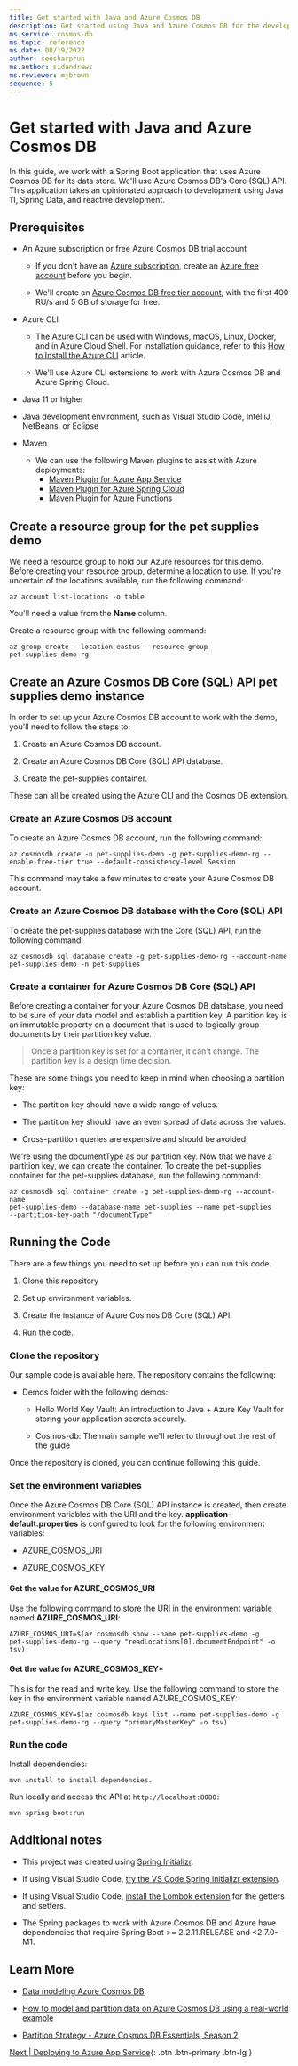 ```yaml
---
title: Get started with Java and Azure Cosmos DB
description: Get started using Java and Azure Cosmos DB for the developers guide. 
ms.service: cosmos-db
ms.topic: reference
ms.date: 08/19/2022
author: seesharprun
ms.author: sidandrews
ms.reviewer: mjbrown
sequence: 5
---
```


# Get started with Java and Azure Cosmos DB

In this guide, we work with a Spring Boot application that uses Azure Cosmos DB for its data store. We'll use Azure Cosmos DB's Core (SQL) API. This application takes an opinionated approach to development using Java 11, Spring Data, and reactive development.

## Prerequisites

- An Azure subscription or free Azure Cosmos DB trial account
  - If you don't have an [Azure subscription](https://docs.microsoft.com/azure/guides/developer/azure-developer-guide#understanding-accounts-subscriptions-and-billing), create an [Azure free account](https://azure.microsoft.com/free/?ref=microsoft.com&utm_source=microsoft.com&utm_medium=docs&utm_campaign=visualstudio) before you begin.

  - We'll create an [Azure Cosmos DB free tier account](https://docs.microsoft.com/azure/cosmos-db/optimize-dev-test#azure-cosmos-db-free-tier), with the first 400 RU/s and 5 GB of storage for free.

- Azure CLI
  - The Azure CLI can be used with Windows, macOS, Linux, Docker, and in Azure Cloud Shell. For installation guidance, refer to this [How to Install the Azure CLI](https://docs.microsoft.com/cli/azure/install-azure-cli) article.

  - We'll use Azure CLI extensions to work with Azure Cosmos DB and Azure Spring Cloud.

- Java 11 or higher

- Java development environment, such as Visual Studio Code, IntelliJ, NetBeans, or Eclipse

- Maven

  - We can use the following Maven plugins to assist with Azure deployments:
    - [Maven Plugin for Azure App Service](https://github.com/Microsoft/azure-maven-plugins/tree/develop/azure-webapp-maven-plugin)
    - [Maven Plugin for Azure Spring Cloud](https://github.com/microsoft/azure-maven-plugins/wiki/Azure-Spring-Cloud)
    - [Maven Plugin for Azure Functions](https://github.com/microsoft/azure-maven-plugins/wiki/Azure-Functions)

## Create a resource group for the pet supplies demo

We need a resource group to hold our Azure resources for this demo. Before creating your resource group, determine a location to use. If you're uncertain of the locations available, run the following command:

```azurecli
az account list-locations -o table
```

You'll need a value from the **Name** column.

Create a resource group with the following command:

```azurecli
az group create --location eastus --resource-group
pet-supplies-demo-rg
```

## Create an Azure Cosmos DB Core (SQL) API pet supplies demo instance

In order to set up your Azure Cosmos DB account to work with the demo, you'll need to follow the steps to:

1. Create an Azure Cosmos DB account.

1. Create an Azure Cosmos DB Core (SQL) API database.

1. Create the pet-supplies container.

These can all be created using the Azure CLI and the Cosmos DB extension.

### Create an Azure Cosmos DB account

To create an Azure Cosmos DB account, run the following command:

```azurelcli
az cosmosdb create -n pet-supplies-demo -g pet-supplies-demo-rg --enable-free-tier true --default-consistency-level Session
```

This command may take a few minutes to create your Azure Cosmos DB account.

### Create an Azure Cosmos DB database with the Core (SQL) API

To create the pet-supplies database with the Core (SQL) API, run the following command:

```azurecli
az cosmosdb sql database create -g pet-supplies-demo-rg --account-name
pet-supplies-demo -n pet-supplies
```

### Create a container for Azure Cosmos DB Core (SQL) API

Before creating a container for your Azure Cosmos DB database, you need to be sure of your data model and establish a partition key. A partition key is an immutable property on a document that is used to logically group documents by their partition key value.

> Once a partition key is set for a container, it can't change. The partition key is a design time decision.

These are some things you need to keep in mind when choosing a partition key:

- The partition key should have a wide range of values.

- The partition key should have an even spread of data across the values.

- Cross-partition queries are expensive and should be avoided.

We're using the documentType as our partition key. Now that we have a partition key, we can create the container. To create the pet-supplies container for the pet-supplies database, run the following command:

```azurecli
az cosmosdb sql container create -g pet-supplies-demo-rg --account-name
pet-supplies-demo --database-name pet-supplies --name pet-supplies
--partition-key-path "/documentType"
```

## Running the Code

There are a few things you need to set up before you can run this code.

1. Clone this repository

1. Set up environment variables.

1. Create the instance of Azure Cosmos DB Core (SQL) API.

1. Run the code.

### Clone the repository

Our sample code is available here. The repository contains the following:

- Demos folder with the following demos:

  - Hello World Key Vault: An introduction to Java + Azure Key Vault for storing your application secrets securely.

  - Cosmos-db: The main sample we'll refer to throughout the rest of the guide

Once the repository is cloned, you can continue following this guide.

### Set the environment variables

Once the Azure Cosmos DB Core (SQL) API instance is created, then create environment variables with the URI and the key. **application-default.properties** is configured to look for the following environment variables:

- AZURE_COSMOS_URI

- AZURE_COSMOS_KEY

#### Get the value for AZURE_COSMOS_URI

Use the following command to store the URI in the environment variable named **AZURE_COSMOS_URI**:

```azurecli
AZURE_COSMOS_URI=$(az cosmosdb show --name pet-supplies-demo -g
pet-supplies-demo-rg --query "readLocations[0].documentEndpoint" -o
tsv)
```

#### Get the value for AZURE_COSMOS_KEY*

This is for the read and write key. Use the following command to store the key in the environment variable named AZURE_COSMOS_KEY:

```azurecli
AZURE_COSMOS_KEY=$(az cosmosdb keys list --name pet-supplies-demo -g
pet-supplies-demo-rg --query "primaryMasterKey" -o tsv)
```

### Run the code

Install dependencies:

```maven
mvn install to install dependencies.
```

Run locally and access the API at `http://localhost:8080:`

```maven
mvn spring-boot:run
```

## Additional notes

- This project was created using [Spring Initializr](https://start.spring.io/).

- If using Visual Studio Code, [try the VS Code Spring initializr extension](https://marketplace.visualstudio.com/items?itemName=vscjava.vscode-spring-initializr).

- If using Visual Studio Code, [install the Lombok extension](https://marketplace.visualstudio.com/items?itemName=GabrielBB.vscode-lombok) for the getters and setters.

- The Spring packages to work with Azure Cosmos DB and Azure have dependencies that require Spring Boot \>= 2.2.11.RELEASE and \<2.7.0-M1.

## Learn More

- [Data modeling Azure Cosmos DB](https://docs.microsoft.com/azure/cosmos-db/sql/modeling-data)

- [How to model and partition data on Azure Cosmos DB using a real-world example](https://docs.microsoft.com/azure/cosmos-db/sql/how-to-model-partition-example)

- [Partition Strategy - Azure Cosmos DB Essentials, Season 2](https://www.youtube.com/watch?v=QLgK8yhKd5U)

[Next &#124; Deploying to Azure App Service](deploy-to-azure-app-service.md){: .btn .btn-primary .btn-lg }

